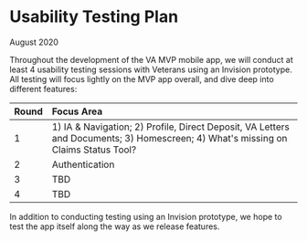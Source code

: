 # Usability Testing Plan

August 2020 

Throughout the development of the VA MVP mobile app, we will conduct at least 4 usability testing sessions with Veterans using an Invision prototype. All testing will focus lightly on the MVP app overall, and dive deep into different features: 

| Round      | Focus Area |
| :----------- | :----------- |
| 1   | 1) IA & Navigation; 2) Profile, Direct Deposit, VA Letters and Documents; 3) Homescreen; 4) What's missing on Claims Status Tool?      |
| 2   | Authentication    |
| 3   | TBD   |
| 4   | TBD   |

In addition to conducting testing using an Invision prototype, we hope to test the app itself along the way as we release features.
